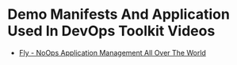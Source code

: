# Demo Manifests And Application Used In DevOps Toolkit Videos

* [Fly - NoOps Application Management All Over The World](https://youtu.be/tuPmhciyfIA)